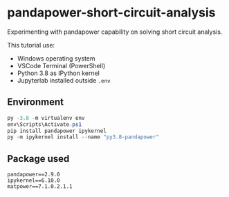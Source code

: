 # pandapower-short-circuit-analysis

Experimenting with pandapower capability on solving short circuit analysis.

This tutorial use:

* Windows operating system
* VSCode Terminal (PowerShell)
* Python 3.8 as IPython kernel
* Jupyterlab installed outside `.env`

## Environment

```powershell
py -3.8 -m virtualenv env
env\Scripts\Activate.ps1
pip install pandapower ipykernel
py -m ipykernel install --name "py3.8-pandapower"
```

## Package used

```plaintext
pandapower==2.9.0
ipykernel==6.10.0
matpower==7.1.0.2.1.1
```

